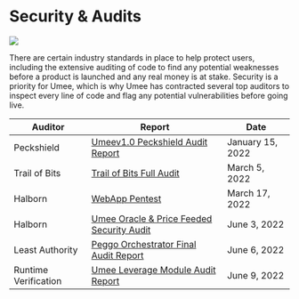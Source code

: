 # Security & Audits

![](/bg/security.png)

There are certain industry standards in place to help protect users, including the extensive auditing of code to find any potential weaknesses before a product is launched and any real money is at stake. Security is a priority for Umee, which is why Umee has contracted several top auditors to inspect every line of code and flag any potential vulnerabilities before going live.

| Auditor              | Report                                                                                                                                                                                            | Date             |
|----------------------|---------------------------------------------------------------------------------------------------------------------------------------------------------------------------------------------------|------------------|
| Peckshield           | [Umeev1.0 Peckshield Audit Report](https://github.com/umee-network/docs/blob/main/docs/.vuepress/public/audits/PeckShield-Audit-Report-Umee-v1.0.pdf)                                             | January 15, 2022 |
| Trail of Bits        | [Trail of Bits Full Audit](https://github.com/umee-network/docs/blob/main/docs/.vuepress/public/audits/Trail%20of%20Bits%20Full%20Audit.pdf)                                                      | March 5, 2022    |
| Halborn              | [WebApp Pentest](https://github.com/umee-network/docs/blob/main/docs/.vuepress/public/audits/Umee_WebApp_Pentest_Report_Halborn_Final.pdf)                                                        | March 17, 2022   |
| Halborn              | [Umee Oracle & Price Feeded Security Audit](https://github.com/umee-network/docs/blob/main/docs/.vuepress/public/audits/Umee_Oracle_Price_Feeder_Cosmos_Security_Audit_Report_Halborn_Final.pdf)  | June 3, 2022     |
| Least Authority      | [Peggo Orchestrator Final Audit Report](https://github.com/umee-network/docs/blob/main/docs/.vuepress/public/audits/Least%20Authority%20-%20Umee_Peggo%20Orchestrator_Final%20Audit%20Report.pdf) | June 6, 2022     |
| Runtime Verification | [Umee Leverage Module Audit Report](https://github.com/umee-network/docs/blob/main/docs/.vuepress/public/audits/Umee%20Leverage%20Module%20Audit%20Report_RV%20Inc..pdf)                          | June 9, 2022     |
